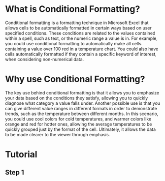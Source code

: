 # What is Conditional Formatting?
Conditional formatting is a formatting technique in Microsoft Excel that allows cells to be automatically formatted in certain ways based on user specified conditions. These conditions are related to the values contained within a spell, such as text, or the numeric range a value is in. For example, you could use conditional formatting to automatically make all cells containing a value over 100 red in a temperature chart. You could also have cells automatically formatted if they contain a specific keyword of interest, when considering non-numerical data. 
# Why use Conditional Formatting?
The key use behind conditional formatting is that it allows you to emphasize your data based on the conditions they satisfy, allowing you to quickly diagnose what category a value falls under. Another possible use is that you can give different value ranges in different formats in order to demonstrate trends, such as the temperature between different months. In this scenario, you could use cool colors for cold temperatures, and warmer colors like orange and red for hotter ones, allowing the average temperatures to be quickly grouped just by the format of the cell. Ultimately, it allows the data to be made clearer to the viewer through emphasis.
# Tutorial

## Step 1
